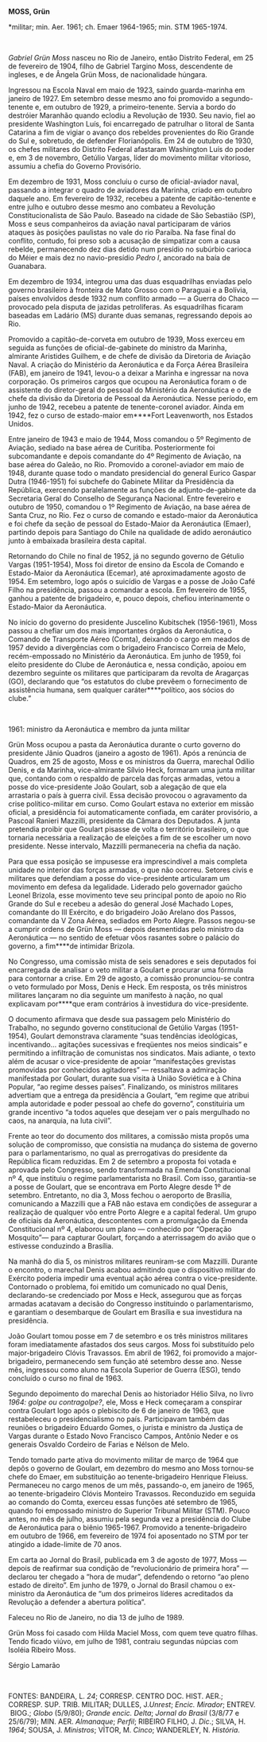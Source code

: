 **MOSS, Grün**

\*militar; min. Aer. 1961; ch. Emaer 1964-1965; min. STM 1965-1974.

 

*Gabriel Grün Moss* nasceu no Rio de Janeiro, então Distrito Federal, em
25 de fevereiro de 1904, filho de Gabriel Targino Moss, descendente de
ingleses, e de Ângela Grün Moss, de nacionalidade húngara.

Ingressou na Escola Naval em maio de 1923, saindo guarda-marinha em
janeiro de 1927. Em setembro desse mesmo ano foi promovido a
segundo-tenente e, em outubro de 1929, a primeiro-tenente. Servia a
bordo do destróier Maranhão quando eclodiu a Revolução de 1930. Seu
navio, fiel ao presidente Washington Luís, foi encarregado de patrulhar
o litoral de Santa Catarina a fim de vigiar o avanço dos rebeldes
provenientes do Rio Grande do Sul e, sobretudo, de defender
Florianópolis. Em 24 de outubro de 1930, os chefes militares do Distrito
Federal afastaram Washington Luís do poder e, em 3 de novembro, Getúlio
Vargas, líder do movimento militar vitorioso, assumiu a chefia do
Governo Provisório.

Em dezembro de 1931, Moss concluiu o curso de oficial-aviador naval,
passando a integrar o quadro de aviadores da Marinha, criado em outubro
daquele ano. Em fevereiro de 1932, recebeu a patente de capitão-tenente
e entre julho e outubro desse mesmo ano combateu a Revolução
Constitucionalista de São Paulo. Baseado na cidade de São Sebastião
(SP), Moss e seus companheiros da aviação naval participaram de vários
ataques às posições paulistas no vale do rio Paraíba. Na fase final do
conflito, contudo, foi preso sob a acusação de simpatizar com a causa
rebelde, permanecendo dez dias detido num presídio no subúrbio carioca
do Méier e mais dez no navio-presídio *Pedro I*, ancorado na baía de
Guanabara.

Em dezembro de 1934, integrou uma das duas esquadrilhas enviadas pelo
governo brasileiro à fronteira de Mato Grosso com o Paraguai e a
Bolívia, países envolvidos desde 1932 num conflito armado — a Guerra do
Chaco — provocado pela disputa de jazidas petrolíferas. As esquadrilhas
ficaram baseadas em Ladário (MS) durante duas semanas, regressando
depois ao Rio.

Promovido a capitão-de-corveta em outubro de 1939, Moss exerceu em
seguida as funções de oficial-de-gabinete do ministro da Marinha,
almirante Aristides Guilhem, e de chefe de divisão da Diretoria de
Aviação Naval. A criação do Ministério da Aeronáutica e da Força Aérea
Brasileira (FAB), em janeiro de 1941, levou-o a deixar a Marinha e
ingressar na nova corporação. Os primeiros cargos que ocupou na
Aeronáutica foram o de assistente do diretor-geral do pessoal do
Ministério da Aeronáutica e o de chefe da divisão da Diretoria de
Pessoal da Aeronáutica. Nesse período, em junho de 1942, recebeu a
patente de tenente-coronel aviador. Ainda em 1942, fez o curso de
estado-maior em****Fort Leavenworth, nos Estados Unidos.

Entre janeiro de 1943 e maio de 1944, Moss comandou o 5º Regimento de
Aviação, sediado na base aérea de Curitiba. Posteriormente foi
subcomandante e depois comandante do 4º Regimento de Aviação, na base
aérea do Galeão, no Rio. Promovido a coronel-aviador em maio de 1948,
durante quase todo o mandato presidencial do general Eurico Gaspar Dutra
(1946-1951) foi subchefe do Gabinete Militar da Presidência da
República, exercendo paralelamente as funções de adjunto-de-gabinete da
Secretaria Geral do Conselho de Segurança Nacional. Entre fevereiro e
outubro de 1950, comandou o 1º Regimento de Aviação, na base aérea de
Santa Cruz, no Rio. Fez o curso de comando e estado-maior da Aeronáutica
e foi chefe da seção de pessoal do Estado-Maior da Aeronáutica (Emaer),
partindo depois para Santiago do Chile na qualidade de adido aeronáutico
junto à embaixada brasileira desta capital.

Retornando do Chile no final de 1952, já no segundo governo de Gétulio
Vargas (1951-1954), Moss foi diretor de ensino da Escola de Comando e
Estado-Maior da Aeronáutica (Ecemar), até aproximadamente agosto de
1954. Em setembro, logo após o suicídio de Vargas e a posse de João Café
Filho na presidência, passou a comandar a escola. Em fevereiro de 1955,
ganhou a patente de brigadeiro, e, pouco depois, chefiou interinamente o
Estado-Maior da Aeronáutica.

No início do governo do presidente Juscelino Kubitschek (1956-1961),
Moss passou a chefiar um dos mais importantes órgãos da Aeronáutica, o
Comando de Transporte Aéreo (Comta), deixando o cargo em meados de 1957
devido a divergências com o brigadeiro Francisco Correia de Melo,
recém-empossado no Ministério da Aeronáutica. Em junho de 1959, foi
eleito presidente do Clube de Aeronáutica e, nessa condição, apoiou em
dezembro seguinte os militares que participaram da revolta de Aragarças
(GO), declarando que “os estatutos do clube prevêem o fornecimento de
assistência humana, sem qualquer caráter****político, aos sócios do
clube.”

 

1961: ministro da Aeronáutica e membro da junta militar

Grün Moss ocupou a pasta da Aeronáutica durante o curto governo do
presidente Jânio Quadros (janeiro a agosto de 1961). Após a renúncia de
Quadros, em 25 de agosto, Moss e os ministros da Guerra, marechal Odílio
Denis, e da Marinha, vice-almirante Sílvio Heck, formaram uma junta
militar que, contando com o respaldo de parcela das forças armadas,
vetou a posse do vice-presidente João Goulart, sob a alegação de que ela
arrastaria o país à guerra civil. Essa decisão provocou o agravamento da
crise político-militar em curso. Como Goulart estava no exterior em
missão oficial, a presidência foi automaticamente confiada, em caráter
provisório, a Pascoal Ranieri Mazzilli, presidente da Câmara dos
Deputados. A junta pretendia proibir que Goulart pisasse de volta o
território brasileiro, o que tornaria necessária a realização de
eleições a fim de se escolher um novo presidente. Nesse intervalo,
Mazzilli permaneceria na chefia da nação.

Para que essa posição se impusesse era imprescindível a mais completa
unidade no interior das forças armadas, o que não ocorreu. Setores civis
e militares que defendiam a posse do vice-presidente articularam um
movimento em defesa da legalidade. Liderado pelo governador gaúcho
Leonel Brizola, esse movimento teve seu principal ponto de apoio no Rio
Grande do Sul e recebeu a adesão do general José Machado Lopes,
comandante do III Exército, e do brigadeiro João Arelano dos Passos,
comandante da V Zona Aérea, sediados em Porto Alegre. Passos negou-se a
cumprir ordens de Grün Moss — depois desmentidas pelo ministro da
Aeronáutica — no sentido de efetuar vôos rasantes sobre o palácio do
governo, a fim****de intimidar Brizola.

No Congresso, uma comissão mista de seis senadores e seis deputados foi
encarregada de analisar o veto militar a Goulart e procurar uma fórmula
para contornar a crise. Em 29 de agosto, a comissão pronunciou-se contra
o veto formulado por Moss, Denis e Heck. Em resposta, os três ministros
militares lançaram no dia seguinte um manifesto à nação, no qual
explicavam por****que eram contrários à investidura do vice-presidente.

O documento afirmava que desde sua passagem pelo Ministério do Trabalho,
no segundo governo constitucional de Getúlio Vargas (1951-1954), Goulart
demonstrava claramente “suas tendências ideológicas, incentivando...
agitações sucessivas e freqüentes nos meios sindicais” e permitindo a
infiltração de comunistas nos sindicatos. Mais adiante, o texto além de
acusar o vice-presidente de apoiar “manifestações grevistas promovidas
por conhecidos agitadores” — ressaltava a admiração manifestada por
Goulart, durante sua visita à União Soviética e à China Popular, “ao
regime desses países”. Finalizando, os ministros militares advertiam que
a entrega da presidência a Goulart, “em regime que atribui ampla
autoridade e poder pessoal ao chefe do governo”, constituiria um grande
incentivo “a todos aqueles que desejam ver o país mergulhado no caos, na
anarquia, na luta civil”.

Frente ao teor do documento dos militares, a comissão mista propôs uma
solução de compromisso, que consistia na mudança do sistema de governo
para o parlamentarismo, no qual as prerrogativas do presidente da
República ficam reduzidas. Em 2 de setembro a proposta foi votada e
aprovada pelo Congresso, sendo transformada na Emenda Constitucional nº
4, que instituiu o regime parlamentarista no Brasil. Com isso,
garantia-se a posse de Goulart, que se encontrava em Porto Alegre desde
1º de setembro. Entretanto, no dia 3, Moss fechou o aeroporto de
Brasília, comunicando a Mazzilli que a FAB não estava em condições de
assegurar a realização de qualquer vôo entre Porto Alegre e a capital
federal. Um grupo de oficiais da Aeronáutica, descontentes com a
promulgação da Emenda Constitucional nº 4, elaborou um plano — conhecido
por “Operação Mosquito”— para capturar Goulart, forçando a aterrissagem
do avião que o estivesse conduzindo a Brasília.

Na manhã do dia 5, os ministros militares reuniram-se com Mazzilli.
Durante o encontro, o marechal Denis acabou admitindo que o dispositivo
militar do Exército poderia impedir uma eventual ação aérea contra o
vice-presidente. Contornado o problema, foi emitido um comunicado no
qual Denis, declarando-se credenciado por Moss e Heck, assegurou que as
forças armadas acatavam a decisão do Congresso instituindo o
parlamentarismo, e garantiam o desembarque de Goulart em Brasília e sua
investidura na presidência.

João Goulart tomou posse em 7 de setembro e os três ministros militares
foram imediatamente afastados dos seus cargos. Moss foi substituído pelo
major-brigadeiro Clóvis Travassos. Em abril de 1962, foi promovido a
major-brigadeiro, permanecendo sem função até setembro desse ano. Nesse
mês, ingressou como aluno na Escola Superior de Guerra (ESG), tendo
concluído o curso no final de 1963.

Segundo depoimento do marechal Denis ao historiador Hélio Silva, no
livro *1964: golpe ou contragolpe?*, ele, Moss e Heck começaram a
conspirar contra Goulart logo após o plebiscito de 6 de janeiro de 1963,
que restabeleceu o presidencialismo no país. Participavam também das
reuniões o brigadeiro Eduardo Gomes, o jurista e ministro da Justiça de
Vargas durante o Estado Novo Francisco Campos, Antônio Neder e os
generais Osvaldo Cordeiro de Farias e Nélson de Melo.

Tendo tomado parte ativa do movimento militar de março de 1964 que depôs
o governo de Goulart, em dezembro do mesmo ano Moss tornou-se chefe do
Emaer, em substituição ao tenente-brigadeiro Henrique Fleiuss.
Permaneceu no cargo menos de um mês, passando-o, em janeiro de 1965, ao
tenente-brigadeiro Clóvis Monteiro Travassos. Reconduzido em seguida ao
comando do Comta, exerceu essas funções até setembro de 1965, quando foi
empossado ministro do Superior Tribunal Militar (STM). Pouco antes, no
mês de julho, assumiu pela segunda vez a presidência do Clube de
Aeronáutica para o biênio 1965-1967. Promovido a tenente-brigadeiro em
outubro de 1966, em fevereiro de 1974 foi aposentado no STM por ter
atingido a idade-limite de 70 anos.

Em carta ao Jornal do Brasil, publicada em 3 de agosto de 1977, Moss —
depois de reafirmar sua condição de “revolucionário de primeira hora” —
declarou ter chegado a “hora de mudar”, defendendo o retorno “ao pleno
estado de direito”. Em junho de 1979, o Jornal do Brasil chamou o
ex-ministro da Aeronáutica de “um dos primeiros líderes acreditados da
Revolução a defender a abertura política”.

Faleceu no Rio de Janeiro, no dia 13 de julho de 1989.

Grün Moss foi casado com Hilda Maciel Moss, com quem teve quatro filhas.
Tendo ficado viúvo, em julho de 1981, contraiu segundas núpcias com
Isoléia Ribeiro Moss.

Sérgio Lamarão

 

FONTES: BANDEIRA, L. *24*; CORRESP. CENTRO DOC. HIST. AER.; CORRESP.
SUP. TRIB. MILITAR; DULLES, J.*Unrest*; *Encic. Mirador*; ENTREV.
 BIOG.; *Globo* (5/9/80); *Grande encic. Delta*; *Jornal do Brasil*
(3/8/77 e 25/6/79); MIN. AER. *Almanaque*; *Perfil*; RIBEIRO FILHO, J.
*Dic*.; SILVA, H. *1964*; SOUSA, J. *Ministros*; VÍTOR, M. *Cinco*;
WANDERLEY, N. *História*.

 
